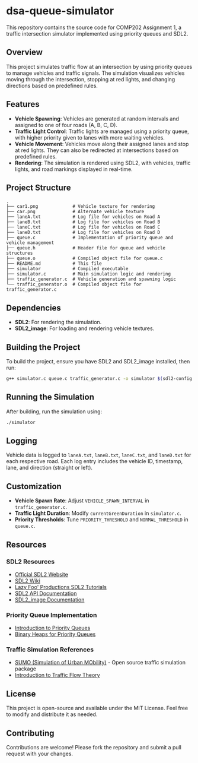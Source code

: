 # dsa-queue-simulator

This repository contains the source code for COMP202 Assignment 1, a traffic intersection simulator implemented using priority queues and SDL2.

## Overview

This project simulates traffic flow at an intersection by using priority queues to manage vehicles and traffic signals. The simulation visualizes vehicles moving through the intersection, stopping at red lights, and changing directions based on predefined rules.

## Features

- **Vehicle Spawning**: Vehicles are generated at random intervals and assigned to one of four roads (A, B, C, D).
- **Traffic Light Control**: Traffic lights are managed using a priority queue, with higher priority given to lanes with more waiting vehicles.
- **Vehicle Movement**: Vehicles move along their assigned lanes and stop at red lights. They can also be redirected at intersections based on predefined rules.
- **Rendering**: The simulation is rendered using SDL2, with vehicles, traffic lights, and road markings displayed in real-time.

## Project Structure

```
.
├── car1.png             # Vehicle texture for rendering
├── car.png              # Alternate vehicle texture
├── laneA.txt            # Log file for vehicles on Road A
├── laneB.txt            # Log file for vehicles on Road B
├── laneC.txt            # Log file for vehicles on Road C
├── laneD.txt            # Log file for vehicles on Road D
├── queue.c              # Implementation of priority queue and vehicle management
├── queue.h              # Header file for queue and vehicle structures
├── queue.o              # Compiled object file for queue.c
├── README.md            # This file
├── simulator            # Compiled executable
├── simulator.c          # Main simulation logic and rendering
├── traffic_generator.c  # Vehicle generation and spawning logic
└── traffic_generator.o  # Compiled object file for traffic_generator.c
```

## Dependencies

- **SDL2**: For rendering the simulation.
- **SDL2_image**: For loading and rendering vehicle textures.

## Building the Project

To build the project, ensure you have SDL2 and SDL2_image installed, then run:

```bash
g++ simulator.c queue.c traffic_generator.c -o simulator $(sdl2-config --cflags --libs) -lSDL2_image
```

## Running the Simulation

After building, run the simulation using:

```bash
./simulator
```

## Logging

Vehicle data is logged to `laneA.txt`, `laneB.txt`, `laneC.txt`, and `laneD.txt` for each respective road. Each log entry includes the vehicle ID, timestamp, lane, and direction (straight or left).

## Customization

- **Vehicle Spawn Rate**: Adjust `VEHICLE_SPAWN_INTERVAL` in `traffic_generator.c`.
- **Traffic Light Duration**: Modify `currentGreenDuration` in `simulator.c`.
- **Priority Thresholds**: Tune `PRIORITY_THRESHOLD` and `NORMAL_THRESHOLD` in `queue.c`.

## Resources

### SDL2 Resources
- [Official SDL2 Website](https://www.libsdl.org/)
- [SDL2 Wiki](https://wiki.libsdl.org/)
- [Lazy Foo' Productions SDL2 Tutorials](https://lazyfoo.net/tutorials/SDL/)
- [SDL2 API Documentation](https://wiki.libsdl.org/SDL2/CategoryAPI)
- [SDL2_image Documentation](https://www.libsdl.org/projects/SDL_image/docs/index.html)

### Priority Queue Implementation
- [Introduction to Priority Queues](https://www.geeksforgeeks.org/priority-queue-set-1-introduction/)
- [Binary Heaps for Priority Queues](https://www.cs.princeton.edu/~wayne/kleinberg-tardos/pdf/HeapSort.pdf)

### Traffic Simulation References
- [SUMO (Simulation of Urban MObility)](https://www.eclipse.org/sumo/) - Open source traffic simulation package
- [Introduction to Traffic Flow Theory](https://www.researchgate.net/publication/290490588_Introduction_to_Traffic_Flow_Theory)

## License

This project is open-source and available under the MIT License. Feel free to modify and distribute it as needed.

## Contributing

Contributions are welcome! Please fork the repository and submit a pull request with your changes.
